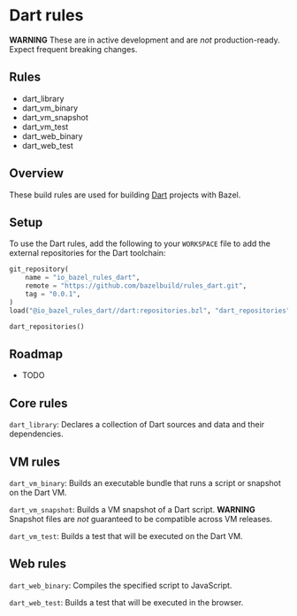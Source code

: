 # Dart rules

**WARNING** These are in active development and are *not* production-ready.
Expect frequent breaking changes.

## Rules

  * dart\_library
  * dart\_vm\_binary
  * dart\_vm\_snapshot
  * dart\_vm\_test
  * dart\_web\_binary
  * dart\_web\_test

## Overview

These build rules are used for building [Dart](https://dartlang.org) projects
with Bazel.

## Setup

To use the Dart rules, add the following to your `WORKSPACE` file to add the
external repositories for the Dart toolchain:

```python
git_repository(
    name = "io_bazel_rules_dart",
    remote = "https://github.com/bazelbuild/rules_dart.git",
    tag = "0.0.1",
)
load("@io_bazel_rules_dart//dart:repositories.bzl", "dart_repositories")

dart_repositories()
```

## Roadmap

  * TODO

## Core rules

`dart_library`: Declares a collection of Dart sources and data and their
dependencies.


## VM rules

`dart_vm_binary`: Builds an executable bundle that runs a script or snapshot on
the Dart VM.

`dart_vm_snapshot`: Builds a VM snapshot of a Dart script. **WARNING** Snapshot
files are *not* guaranteed to be compatible across VM releases.

`dart_vm_test`: Builds a test that will be executed on the Dart VM.


## Web rules

`dart_web_binary`: Compiles the specified script to JavaScript.

`dart_web_test`: Builds a test that will be executed in the browser.
